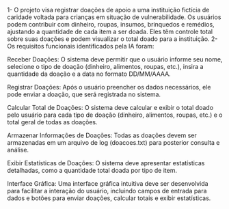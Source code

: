 1- O projeto visa registrar doações de apoio a uma instituição fictícia de caridade voltada para crianças em situação de vulnerabilidade. Os usuários podem contribuir com dinheiro, roupas, insumos, brinquedos e remédios, ajustando a quantidade de cada item a ser doada. Eles têm controle total sobre suas doações e podem visualizar o total doado para a instituição. 
2- Os requisitos funcionais identificados pela IA foram:

Receber Doações: O sistema deve permitir que o usuário informe seu nome, selecione o tipo de doação (dinheiro, alimentos, roupas, etc.), insira a quantidade da doação e a data no formato DD/MM/AAAA. 

Registrar Doações: Após o usuário preencher os dados necessários, ele pode enviar a doação, que será registrada no sistema. 

Calcular Total de Doações: O sistema deve calcular e exibir o total doado pelo usuário para cada tipo de doação (dinheiro, alimentos, roupas, etc.) e o total geral de todas as doações. 

Armazenar Informações de Doações: Todas as doações devem ser armazenadas em um arquivo de log (doacoes.txt) para posterior consulta e análise. 

Exibir Estatísticas de Doações: O sistema deve apresentar estatísticas detalhadas, como a quantidade total doada por tipo de item. 

Interface Gráfica: Uma interface gráfica intuitiva deve ser desenvolvida para facilitar a interação do usuário, incluindo campos de entrada para dados e botões para enviar doações, calcular totais e exibir estatísticas. 
